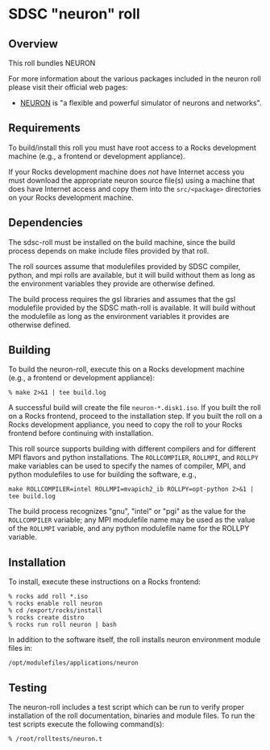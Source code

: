# SDSC "neuron" roll

## Overview

This roll bundles NEURON

For more information about the various packages included in the neuron roll 
please visit their official web pages:

- <a href="http://www.neuron.yale.edu" target="_blank">NEURON</a> is "a flexible 
and powerful simulator of neurons and networks".


## Requirements

To build/install this roll you must have root access to a Rocks development
machine (e.g., a frontend or development appliance).

If your Rocks development machine does *not* have Internet access you must
download the appropriate neuron source file(s) using a machine that does
have Internet access and copy them into the `src/<package>` directories on your
Rocks development machine.


## Dependencies

The sdsc-roll must be installed on the build machine, since the build process
depends on make include files provided by that roll.

The roll sources assume that modulefiles provided by SDSC compiler, python, and mpi
rolls are available, but it will build without them as long as the environment
variables they provide are otherwise defined.

The build process requires the gsl libraries and assumes that the gsl
modulefile provided by the SDSC math-roll is available.  It will build without
the modulefile as long as the environment variables it provides are otherwise
defined.


## Building

To build the neuron-roll, execute this on a Rocks development
machine (e.g., a frontend or development appliance):

```shell
% make 2>&1 | tee build.log
```

A successful build will create the file `neuron-*.disk1.iso`.  If you built the
roll on a Rocks frontend, proceed to the installation step. If you built the
roll on a Rocks development appliance, you need to copy the roll to your Rocks
frontend before continuing with installation.

This roll source supports building with different compilers and for different
MPI flavors and python installations.  The `ROLLCOMPILER`, `ROLLMPI`, and
`ROLLPY` make variables can be used to specify the names of compiler, MPI, and
python modulefiles to use for building the software, e.g.,

```shell
make ROLLCOMPILER=intel ROLLMPI=mvapich2_ib ROLLPY=opt-python 2>&1 | tee build.log
```

The build process recognizes "gnu", "intel" or "pgi" as the value for the
`ROLLCOMPILER` variable; any MPI modulefile name may be used as the value of
the `ROLLMPI` variable, and any python modulefile name for the ROLLPY variable.


## Installation

To install, execute these instructions on a Rocks frontend:

```shell
% rocks add roll *.iso
% rocks enable roll neuron
% cd /export/rocks/install
% rocks create distro
% rocks run roll neuron | bash
```

In addition to the software itself, the roll installs neuron environment
module files in:

```shell
/opt/modulefiles/applications/neuron
```


## Testing

The neuron-roll includes a test script which can be run to verify proper
installation of the roll documentation, binaries and module files. To
run the test scripts execute the following command(s):

```shell
% /root/rolltests/neuron.t
```
